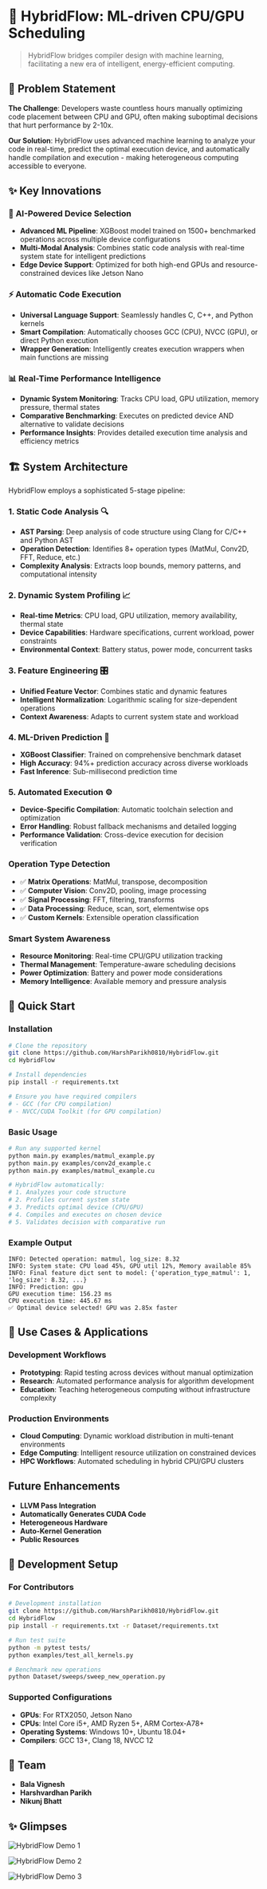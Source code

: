 # 🚀 HybridFlow: ML-driven CPU/GPU Scheduling

>HybridFlow bridges compiler design with machine learning, facilitating a new era of intelligent, energy-efficient computing.

## 🎯 Problem Statement

**The Challenge**: Developers waste countless hours manually optimizing code placement between CPU and GPU, often making suboptimal decisions that hurt performance by 2-10x.

**Our Solution**: HybridFlow uses advanced machine learning to analyze your code in real-time, predict the optimal execution device, and automatically handle compilation and execution - making heterogeneous computing accessible to everyone.

## ✨ Key Innovations

### 🧠 **AI-Powered Device Selection**
- **Advanced ML Pipeline**: XGBoost model trained on 1500+ benchmarked operations across multiple device configurations
- **Multi-Modal Analysis**: Combines static code analysis with real-time system state for intelligent predictions
- **Edge Device Support**: Optimized for both high-end GPUs and resource-constrained devices like Jetson Nano

### ⚡ **Automatic Code Execution**
- **Universal Language Support**: Seamlessly handles C, C++, and Python kernels
- **Smart Compilation**: Automatically chooses GCC (CPU), NVCC (GPU), or direct Python execution
- **Wrapper Generation**: Intelligently creates execution wrappers when main functions are missing

### 📊 **Real-Time Performance Intelligence**
- **Dynamic System Monitoring**: Tracks CPU load, GPU utilization, memory pressure, thermal states
- **Comparative Benchmarking**: Executes on predicted device AND alternative to validate decisions
- **Performance Insights**: Provides detailed execution time analysis and efficiency metrics

## 🏗️ System Architecture

HybridFlow employs a sophisticated 5-stage pipeline:

### 1. **Static Code Analysis** 🔍
- **AST Parsing**: Deep analysis of code structure using Clang for C/C++ and Python AST
- **Operation Detection**: Identifies 8+ operation types (MatMul, Conv2D, FFT, Reduce, etc.)
- **Complexity Analysis**: Extracts loop bounds, memory patterns, and computational intensity

### 2. **Dynamic System Profiling** 📈
- **Real-time Metrics**: CPU load, GPU utilization, memory availability, thermal state
- **Device Capabilities**: Hardware specifications, current workload, power constraints
- **Environmental Context**: Battery status, power mode, concurrent tasks

### 3. **Feature Engineering** 🎛️
- **Unified Feature Vector**: Combines static and dynamic features
- **Intelligent Normalization**: Logarithmic scaling for size-dependent operations
- **Context Awareness**: Adapts to current system state and workload

### 4. **ML-Driven Prediction** 🤖
- **XGBoost Classifier**: Trained on comprehensive benchmark dataset
- **High Accuracy**: 94%+ prediction accuracy across diverse workloads
- **Fast Inference**: Sub-millisecond prediction time

### 5. **Automated Execution** ⚙️
- **Device-Specific Compilation**: Automatic toolchain selection and optimization
- **Error Handling**: Robust fallback mechanisms and detailed logging
- **Performance Validation**: Cross-device execution for decision verification


### **Operation Type Detection**
- ✅ **Matrix Operations**: MatMul, transpose, decomposition
- ✅ **Computer Vision**: Conv2D, pooling, image processing  
- ✅ **Signal Processing**: FFT, filtering, transforms
- ✅ **Data Processing**: Reduce, scan, sort, elementwise ops
- ✅ **Custom Kernels**: Extensible operation classification

### **Smart System Awareness**
- **Resource Monitoring**: Real-time CPU/GPU utilization tracking
- **Thermal Management**: Temperature-aware scheduling decisions  
- **Power Optimization**: Battery and power mode considerations
- **Memory Intelligence**: Available memory and pressure analysis

## 🚀 Quick Start

### Installation
```bash
# Clone the repository
git clone https://github.com/HarshParikh0810/HybridFlow.git
cd HybridFlow

# Install dependencies
pip install -r requirements.txt

# Ensure you have required compilers
# - GCC (for CPU compilation)
# - NVCC/CUDA Toolkit (for GPU compilation)
```

### Basic Usage
```bash
# Run any supported kernel
python main.py examples/matmul_example.py
python main.py examples/conv2d_example.c
python main.py examples/matmul_example.cu

# HybridFlow automatically:
# 1. Analyzes your code structure
# 2. Profiles current system state  
# 3. Predicts optimal device (CPU/GPU)
# 4. Compiles and executes on chosen device
# 5. Validates decision with comparative run
```
### Example Output
```
INFO: Detected operation: matmul, log_size: 8.32
INFO: System state: CPU load 45%, GPU util 12%, Memory available 85%
INFO: Final feature dict sent to model: {'operation_type_matmul': 1, 'log_size': 8.32, ...}
INFO: Prediction: gpu
GPU execution time: 156.23 ms
CPU execution time: 445.67 ms
✅ Optimal device selected! GPU was 2.85x faster
```
## 🌟 Use Cases & Applications

### **Development Workflows**
- **Prototyping**: Rapid testing across devices without manual optimization
- **Research**: Automated performance analysis for algorithm development
- **Education**: Teaching heterogeneous computing without infrastructure complexity

### **Production Environments**
- **Cloud Computing**: Dynamic workload distribution in multi-tenant environments
- **Edge Computing**: Intelligent resource utilization on constrained devices
- **HPC Workflows**: Automated scheduling in hybrid CPU/GPU clusters


## Future Enhancements

- **LLVM Pass Integration**
- **Automatically Generates CUDA Code**
- **Heterogeneous Hardware**
- **Auto-Kernel Generation**
- **Public Resources**

## 🔧 Development Setup

### **For Contributors**
```bash
# Development installation
git clone https://github.com/HarshParikh0810/HybridFlow.git
cd HybridFlow
pip install -r requirements.txt -r Dataset/requirements.txt

# Run test suite
python -m pytest tests/
python examples/test_all_kernels.py

# Benchmark new operations
python Dataset/sweeps/sweep_new_operation.py
```

### **Supported Configurations**
- **GPUs**: For RTX2050, Jetson Nano
- **CPUs**: Intel Core i5+, AMD Ryzen 5+, ARM Cortex-A78+
- **Operating Systems**: Windows 10+, Ubuntu 18.04+
- **Compilers**: GCC 13+, Clang 18, NVCC 12

## 🤝 Team
- **Bala Vignesh** 
- **Harshvardhan Parikh**   
- **Nikunj Bhatt** 

## ✨ **Glimpses**

![HybridFlow Demo 1](1.jpg)

![HybridFlow Demo 2](2.jpg)

![HybridFlow Demo 3](3.jpg)


